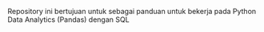 Repository ini bertujuan untuk sebagai panduan untuk bekerja pada Python Data Analytics (Pandas) dengan SQL
